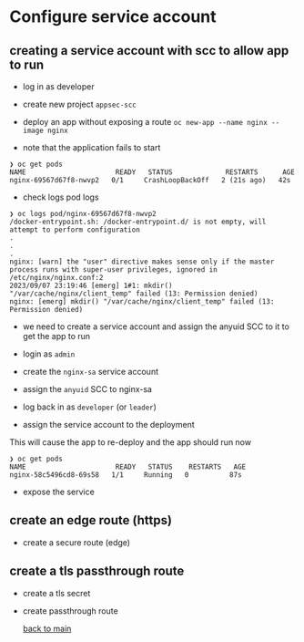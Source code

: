#  Configure service account

## creating a service account with scc to allow app to run

- log in as developer

- create new project `appsec-scc`  
 

- deploy an app without exposing a route
`oc new-app --name nginx --image nginx`   

- note that the application fails to start  

```
❯ oc get pods                           
NAME                      READY   STATUS             RESTARTS      AGE
nginx-69567d67f8-nwvp2   0/1     CrashLoopBackOff   2 (21s ago)   42s
```
- check logs pod logs
```
❯ oc logs pod/nginx-69567d67f8-nwvp2 
/docker-entrypoint.sh: /docker-entrypoint.d/ is not empty, will attempt to perform configuration
.
.
.
nginx: [warn] the "user" directive makes sense only if the master process runs with super-user privileges, ignored in /etc/nginx/nginx.conf:2
2023/09/07 23:19:46 [emerg] 1#1: mkdir() "/var/cache/nginx/client_temp" failed (13: Permission denied)
nginx: [emerg] mkdir() "/var/cache/nginx/client_temp" failed (13: Permission denied)
```  
- we need to create a service account and assign the anyuid SCC to it to get the app to run
- login as `admin`  

- create the `nginx-sa` service account  

- assign the `anyuid` SCC to nginx-sa  

- log back in as `developer` (or `leader`)
  
- assign the service account to the deployment


This will cause the app to re-deploy and the app should run now
```
❯ oc get pods                                      
NAME                      READY   STATUS    RESTARTS   AGE
nginx-58c5496cd8-69s58   1/1     Running   0          87s
```

- expose the service

## create an edge route (https)
  
- create a secure route (edge)  


## create a tls passthrough route

- create a tls secret

- create passthrough route

  
  
  [back to main](./README.md) 
